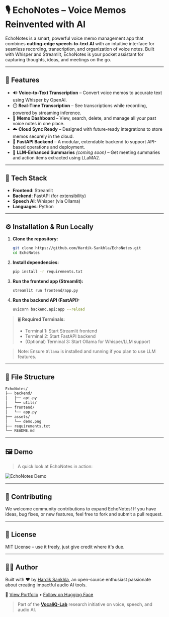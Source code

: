 # 🎙️ EchoNotes – Voice Memos Reinvented with AI

EchoNotes is a smart, powerful voice memo management app that combines **cutting-edge speech-to-text AI** with an intuitive interface for seamless recording, transcription, and organization of voice notes. Built with Whisper and Streamlit, EchoNotes is your pocket assistant for capturing thoughts, ideas, and meetings on the go.

---

## 🚀 Features

- 🔊 **Voice-to-Text Transcription** – Convert voice memos to accurate text using Whisper by OpenAI.
- ⏱️ **Real-Time Transcription** – See transcriptions while recording, powered by streaming inference.
- 📁 **Memo Dashboard** – View, search, delete, and manage all your past voice notes in one place.
- ☁️ **Cloud Sync Ready** – Designed with future-ready integrations to store memos securely in the cloud.
- 🧪 **FastAPI Backend** – A modular, extendable backend to support API-based operations and deployment.
- 🧠 **LLM-Enhanced Summaries** *(coming soon)* – Get meeting summaries and action items extracted using LLaMA2.

---

## 🧰 Tech Stack

- **Frontend**: Streamlit
- **Backend**: FastAPI (for extensibility)
- **Speech AI**: Whisper (via Ollama)
- **Languages**: Python

---

## ⚙️ Installation & Run Locally

1. **Clone the repository:**
   ```bash
   git clone https://github.com/Hardik-Sankhla/EchoNotes.git
   cd EchoNotes
   ```

2. **Install dependencies:**
   ```bash
   pip install -r requirements.txt
   ```

3. **Run the frontend app (Streamlit):**
   ```bash
   streamlit run frontend/app.py
   ```

4. **Run the backend API (FastAPI):**
   ```bash
   uvicorn backend.api:app --reload
   ```

> 🖥️ **Required Terminals:**  
> - Terminal 1: Start Streamlit frontend  
> - Terminal 2: Start FastAPI backend  
> - (Optional) Terminal 3: Start Ollama for Whisper/LLM support

> Note: Ensure `Ollama` is installed and running if you plan to use LLM features.

---

## 📁 File Structure

```bash
EchoNotes/
├── backend/
│   ├── api.py
│   └── utils/
├── frontend/
│   └── app.py
├── assets/
│   └── demo.png
├── requirements.txt
└── README.md
```

---

## 🖼️ Demo

> A quick look at EchoNotes in action:

![EchoNotes Demo](assets/demo.png)

---

## 🤝 Contributing

We welcome community contributions to expand EchoNotes! If you have ideas, bug fixes, or new features, feel free to fork and submit a pull request.

---

## 📄 License

MIT License – use it freely, just give credit where it's due.

---

## 👨‍💻 Author

Built with ❤️ by [Hardik Sankhla](https://github.com/Hardik-Sankhla), an open-source enthusiast passionate about creating impactful audio AI tools.

🔗 [View Portfolio](https://github.com/Hardik-Sankhla) • [Follow on Hugging Face](https://huggingface.co/Hardik-Sankha)

> Part of the **[VocaliQ-Lab](https://github.com/Hardik-Sankhla/VocaliQ-Lab)** research initiative on voice, speech, and audio AI.
